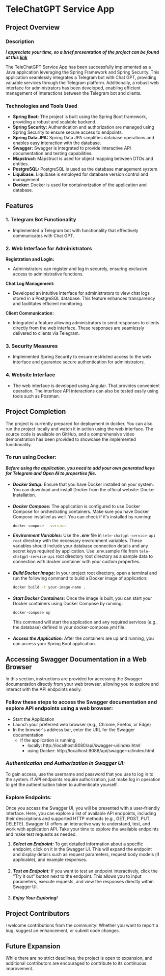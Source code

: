 # TeleChatGPT Service App

## Project Overview

### Description
***I appreciate your time, so a brief presentation of the project can be found at this [link](https://youtu.be/A20ghCCXAIk)***

The TeleChatGPT Service App has been successfully implemented as a Java application leveraging the Spring Framework and Spring Security. This application seamlessly integrates a Telegram bot with Chat GPT, providing valuable services through the Telegram platform. Additionally, a robust web interface for administrators has been developed, enabling efficient management of interactions between the Telegram bot and clients.

### Technologies and Tools Used

- **Spring Boot:** The project is built using the Spring Boot framework, providing a robust and scalable backend.
- **Spring Security:** Authentication and authorization are managed using Spring Security to ensure secure access to endpoints.
- **Spring Data JPA:** Spring Data JPA simplifies database operations and enables easy interaction with the database.
- **Swagger:** Swagger is integrated to provide interactive API documentation and testing capabilities.
- **Mapstruct:** Mapstruct is used for object mapping between DTOs and entities.
- **PostgreSQL:** PostgreSQL is used as the database management system.
- **Liquibase:** Liquibase is employed for database version control and management.
- **Docker:** Docker is used for containerization of the application and database.

## Features

### 1. Telegram Bot Functionality
- Implemented a Telegram bot with functionality that effectively communicates with Chat GPT.

### 2. Web Interface for Administrators
**Registration and Login:**
- Administrators can register and log in securely, ensuring exclusive access to administrative functions.

**Chat Log Management:**
- Developed an intuitive interface for administrators to view chat logs stored in a PostgreSQL database. This feature enhances transparency and facilitates efficient monitoring.

**Client Communication:**
- Integrated a feature allowing administrators to send responses to clients directly from the web interface. These responses are seamlessly delivered to clients via Telegram.

### 3. Security Measures
- Implemented Spring Security to ensure restricted access to the web interface and guarantee secure authentication for administrators.

### 4. Website Interface
- The web interface is developed using Angular. That provides convenient operation. The interface  API interactions can also be tested easily using tools such as Postman.

## Project Completion
The project is currently prepared for deployment in docker. You can also run the project locally and watch it in action using the web interface. The source code is available on GitHub, and a comprehensive video demonstration has been provided to showcase the implemented functionality.

### To run using Docker:
***Before using the application, you need to add your own generated keys for Telegram and Open AI to properties file.***
####
- ***Docker Setup:*** Ensure that you have Docker installed on your system. You can download and install Docker from the official website: Docker Installation.
####
- ***Docker Compose:*** The application is configured to use Docker Compose for orchestrating containers. Make sure you have Docker Compose installed as well. You can check if it's installed by running:
    ```bash
    docker-compose --version
    ```
- ***Environment Variables:*** Use the ***.env*** file in `tele-chatgpt-service-api root` directory with the necessary environment variables. These variables should include your database connection details and any secret keys required by application.
 Use .env.sample file from `tele-chatgpt-service-api` root directory root directory as a sample data to connection with docker container with your custom properties.
####
- ***Build Docker Image:*** In your project root directory, open a terminal and run the following command to build a Docker image of application:
    ```bash
    docker build -t your-image-name .
    ```
####
- ***Start Docker Containers:*** Once the image is built, you can start your Docker containers using Docker Compose by running:
    ```bash
    docker-compose up
    ```
  This command will start the application and any required services (e.g., the database) defined in your docker-compose.yml file.
####
- ***Access the Application:*** After the containers are up and running, you can access your Spring Boot application.
####

## Accessing Swagger Documentation in a Web Browser
In this section, instructions are provided for accessing the Swagger documentation directly from your web browser, allowing you to explore and interact with the API endpoints easily.

### Follow these steps to access the Swagger documentation and explore API endpoints using a web browser:

- Start the Application
- Launch your preferred web browser (e.g., Chrome, Firefox, or Edge)
- In the browser's address bar, enter the URL for the Swagger documentation
    - If the application is running:
        - locally: http://localhost:8080/api/swagger-ui/index.html
        - using Docker: http://localhost:8088/api/swagger-ui/index.html

### ***Authentication and Authorization in Swagger UI:***
To gain access, use the username and password that you use to log in to the system.
If API endpoints require authorization, just make log in operation to get the authentication token to authenticate yourself.
####
### Explore Endpoints:

Once you access the Swagger UI, you will be presented with a user-friendly interface. Here, you can explore a list of available API endpoints, including their descriptions and supported HTTP methods (e.g., GET, POST, PUT, DELETE).
Swagger UI offers an interactive way to understand, test, and work with application API. Take your time to explore the available endpoints and make test requests as needed.

1. ***Select an Endpoint:***
   To get detailed information about a specific endpoint, click on it in the Swagger UI. This will expand the endpoint and display details such as request parameters, request body models (if applicable), and example responses.
####
2. ***Test an Endpoint:***
   If you want to test an endpoint interactively, click the "Try it out" button next to the endpoint. This allows you to input parameters, execute requests, and view the responses directly within Swagger UI.
####
3. ***Enjoy Your Exploring!***

## Project Contributors
I welcome contributions from the community! Whether you want to report a bug, suggest an enhancement, or submit code changes.

## Future Expansion
While there are no strict deadlines, the project is open to expansion, and additional contributors are encouraged to contribute to its continuous improvement.
